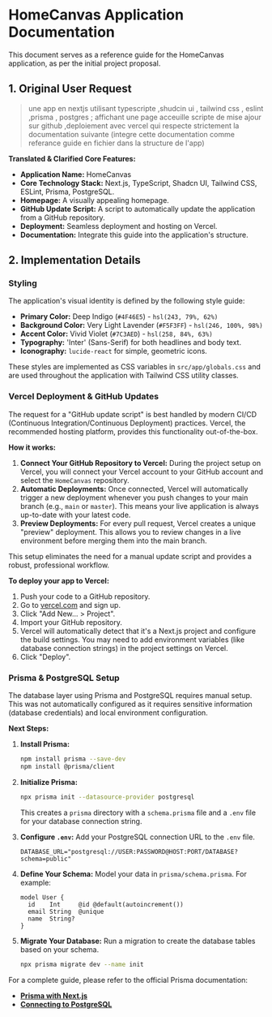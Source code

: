 # HomeCanvas Application Documentation

This document serves as a reference guide for the HomeCanvas application, as per the initial project proposal.

## 1. Original User Request

> une app en nextjs utilisant typescripte ,shudcin ui , tailwind css , eslint ,prisma , postgres ; affichant une page acceuille
> scripte de mise ajour sur github ,deploiement avec vercel
> qui respecte strictement la documentation suivante (integre cette documentation comme referance guide en fichier dans la structure de l'app)

**Translated & Clarified Core Features:**

-   **Application Name:** HomeCanvas
-   **Core Technology Stack:** Next.js, TypeScript, Shadcn UI, Tailwind CSS, ESLint, Prisma, PostgreSQL.
-   **Homepage:** A visually appealing homepage.
-   **GitHub Update Script:** A script to automatically update the application from a GitHub repository.
-   **Deployment:** Seamless deployment and hosting on Vercel.
-   **Documentation:** Integrate this guide into the application's structure.

## 2. Implementation Details

### Styling

The application's visual identity is defined by the following style guide:

-   **Primary Color:** Deep Indigo (`#4F46E5`) - `hsl(243, 79%, 62%)`
-   **Background Color:** Very Light Lavender (`#F5F3FF`) - `hsl(246, 100%, 98%)`
-   **Accent Color:** Vivid Violet (`#7C3AED`) - `hsl(258, 84%, 63%)`
-   **Typography:** 'Inter' (Sans-Serif) for both headlines and body text.
-   **Iconography:** `lucide-react` for simple, geometric icons.

These styles are implemented as CSS variables in `src/app/globals.css` and are used throughout the application with Tailwind CSS utility classes.

### Vercel Deployment & GitHub Updates

The request for a "GitHub update script" is best handled by modern CI/CD (Continuous Integration/Continuous Deployment) practices. Vercel, the recommended hosting platform, provides this functionality out-of-the-box.

**How it works:**

1.  **Connect Your GitHub Repository to Vercel:** During the project setup on Vercel, you will connect your Vercel account to your GitHub account and select the `HomeCanvas` repository.
2.  **Automatic Deployments:** Once connected, Vercel will automatically trigger a new deployment whenever you push changes to your main branch (e.g., `main` or `master`). This means your live application is always up-to-date with your latest code.
3.  **Preview Deployments:** For every pull request, Vercel creates a unique "preview" deployment. This allows you to review changes in a live environment before merging them into the main branch.

This setup eliminates the need for a manual update script and provides a robust, professional workflow.

**To deploy your app to Vercel:**
1. Push your code to a GitHub repository.
2. Go to [vercel.com](https://vercel.com/) and sign up.
3. Click "Add New... > Project".
4. Import your GitHub repository.
5. Vercel will automatically detect that it's a Next.js project and configure the build settings. You may need to add environment variables (like database connection strings) in the project settings on Vercel.
6. Click "Deploy".

### Prisma & PostgreSQL Setup

The database layer using Prisma and PostgreSQL requires manual setup. This was not automatically configured as it requires sensitive information (database credentials) and local environment configuration.

**Next Steps:**

1.  **Install Prisma:**
    ```bash
    npm install prisma --save-dev
    npm install @prisma/client
    ```
2.  **Initialize Prisma:**
    ```bash
    npx prisma init --datasource-provider postgresql
    ```
    This creates a `prisma` directory with a `schema.prisma` file and a `.env` file for your database connection string.

3.  **Configure `.env`:** Add your PostgreSQL connection URL to the `.env` file.
    ```
    DATABASE_URL="postgresql://USER:PASSWORD@HOST:PORT/DATABASE?schema=public"
    ```

4.  **Define Your Schema:** Model your data in `prisma/schema.prisma`. For example:
    ```prisma
    model User {
      id    Int     @id @default(autoincrement())
      email String  @unique
      name  String?
    }
    ```

5.  **Migrate Your Database:** Run a migration to create the database tables based on your schema.
    ```bash
    npx prisma migrate dev --name init
    ```

For a complete guide, please refer to the official Prisma documentation:
-   [**Prisma with Next.js**](https://www.prisma.io/docs/getting-started/quickstart)
-   [**Connecting to PostgreSQL**](https://www.prisma.io/docs/orm/overview/databases/postgresql)
